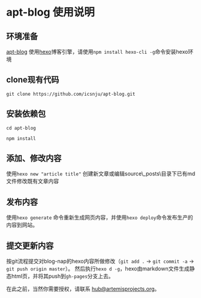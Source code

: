 # apt-blog 使用说明

## 环境准备

[apt-blog](http://apt.artemisprojects.org) 使用[hexo](http://hexo.io)博客引擎，请使用`npm install hexo-cli -g`命令安装hexo环境


## clone现有代码

`git clone https://github.com/icsnju/apt-blog.git`

## 安装依赖包

`cd apt-blog`

`npm install`

## 添加、修改内容

使用`hexo new "article title"` 创建新文章或编辑source\\\_posts\目录下已有md文件修改既有文章内容

## 发布内容

使用`hexo generate` 命令重新生成网页内容，并使用`hexo deploy`命令发布生产的内容到网站。

## 提交更新内容

按git流程提交对blog-nap的hexo内容所做修改（`git add .` -> `git commit -a` -> `git push origin master`）。
然后执行`hexo d -g`，hexo由markdown文件生成静态html页，并将其push到`gh-pages`分支上去。

在此之前，当然你需要授权，请联系 [hub@artemisprojects.org](mailto:hub@artemisprojects.org)。
